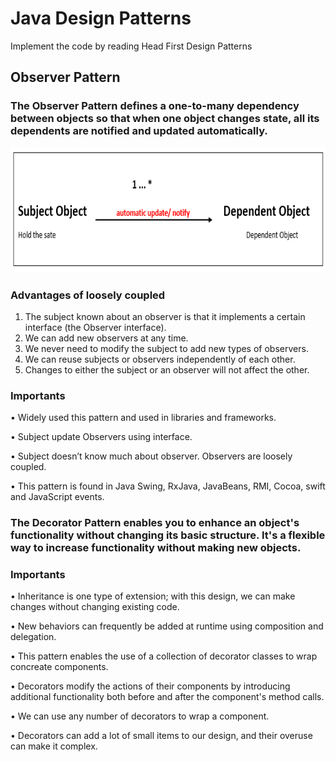 # Java Design Patterns
Implement the code by reading Head First Design Patterns

## Observer Pattern

### The Observer Pattern defines a one-to-many dependency between objects so that when one object changes state, all its dependents are notified and updated automatically.

<div align="center">
<img src="https://github.com/TharinduWeerasinghe/design-patterns/blob/master/Assets/observer_img.png" width="auto" height="200px">
</div>

### Advantages of loosely coupled
1.	The subject known about an observer is that it implements a certain interface (the Observer interface).
2.	We can add new observers at any time.
3.	We never need to modify the subject to add new types of observers.
4.	We can reuse subjects or observers independently of each other.
5.	Changes to either the subject or an observer will not affect the other.


### Importants
•	Widely used this pattern and used in libraries and frameworks.

•	Subject update Observers using interface.

•	Subject doesn’t know much about observer. Observers are loosely coupled.

•	This pattern is found in Java Swing, RxJava, JavaBeans, RMI, Cocoa, swift and JavaScript events.


### The Decorator Pattern enables you to enhance an object's functionality without changing its basic structure. It's a flexible way to increase functionality without making new objects.

### Importants
•	Inheritance is one type of extension; with this design, we can make changes without changing existing code.

•	New behaviors can frequently be added at runtime using composition and delegation.

•	This pattern enables the use of a collection of decorator classes to wrap concreate components.

•	Decorators modify the actions of their components by introducing additional functionality both before and after the component's method calls.

•	We can use any number of decorators to wrap a component.

•	Decorators can add a lot of small items to our design, and their overuse can make it complex.

